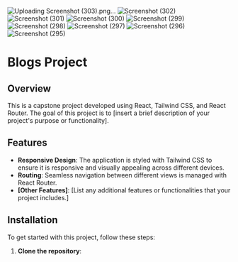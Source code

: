 ![Uploading Screenshot (303).png…]()
![Screenshot (302)](https://github.com/user-attachments/assets/bc8eda77-466e-4c6b-a7fd-2aed8b120f43)
![Screenshot (301)](https://github.com/user-attachments/assets/76956820-d3c9-4469-8baa-1a854faf39b4)
![Screenshot (300)](https://github.com/user-attachments/assets/8a97a229-0241-4599-97bb-ddc2198e9acc)
![Screenshot (299)](https://github.com/user-attachments/assets/8d99c653-5b9a-47e4-9a14-d9db8194a1c5)
![Screenshot (298)](https://github.com/user-attachments/assets/de46a38f-2618-4a3e-b25d-b141b52b9be3)
![Screenshot (297)](https://github.com/user-attachments/assets/cd86e7f6-a583-409b-b101-9b039eefbb6e)
![Screenshot (296)](https://github.com/user-attachments/assets/43fcae4e-61ec-4ac1-8a8b-3085afab89e5)
![Screenshot (295)](https://github.com/user-attachments/assets/7cd6e279-ce66-4a88-bb8d-ee6b28e35b3d)
# Blogs Project

## Overview

This is a capstone project developed using React, Tailwind CSS, and React Router. The goal of this project is to [insert a brief description of your project's purpose or functionality].

## Features

- **Responsive Design**: The application is styled with Tailwind CSS to ensure it is responsive and visually appealing across different devices.
- **Routing**: Seamless navigation between different views is managed with React Router.
- **[Other Features]**: [List any additional features or functionalities that your project includes.]

## Installation

To get started with this project, follow these steps:

1. **Clone the repository**:
   ```  [   git clone https://github.com/your-username/your-repository-name.git](https://github.com/12imthi/front-end-blogs.git)

